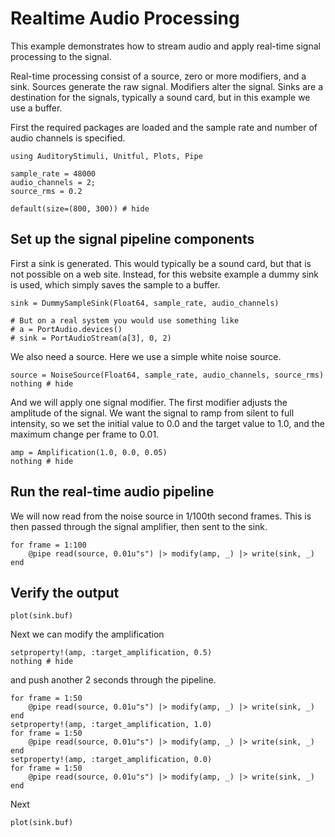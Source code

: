 # Realtime Audio Processing

This example demonstrates how to stream audio and apply real-time
signal processing to the signal.

Real-time processing consist of a source, zero or more modifiers, and a sink.
Sources generate the raw signal.
Modifiers alter the signal.
Sinks are a destination for the signals, typically a sound card, but in this example we use a buffer.

First the required packages are loaded and the sample rate and number of audio channels is specified.

```@example realtime
using AuditoryStimuli, Unitful, Plots, Pipe

sample_rate = 48000
audio_channels = 2;
source_rms = 0.2

default(size=(800, 300)) # hide
```


## Set up the signal pipeline components

First a sink is generated.
This would typically be a sound card, but that is not possible on a web site.
Instead, for this website example a dummy sink is used, which simply saves the sample to a buffer.

```@example realtime
sink = DummySampleSink(Float64, sample_rate, audio_channels)

# But on a real system you would use something like
# a = PortAudio.devices()
# sink = PortAudioStream(a[3], 0, 2)
```

We also need a source.
Here we use a simple white noise source.

```@example realtime
source = NoiseSource(Float64, sample_rate, audio_channels, source_rms)
nothing # hide
```

And we will apply one signal modifier.
The first modifier adjusts the amplitude of the signal.
We want the signal to ramp from silent to full intensity,
so we set the initial value to 0.0 and the target value to 1.0,
and the maximum change per frame to 0.01.

```@example realtime
amp = Amplification(1.0, 0.0, 0.05)
nothing # hide
```


## Run the real-time audio pipeline

We will now read from the noise source in 1/100th second frames.
This is then passed through the signal amplifier,
then sent to the sink.

```@example realtime
for frame = 1:100
    @pipe read(source, 0.01u"s") |> modify(amp, _) |> write(sink, _)
end
```


## Verify the output

```@example realtime
plot(sink.buf)
```

Next we can modify the amplification 

```@example realtime
setproperty!(amp, :target_amplification, 0.5)
nothing # hide
```

and push another 2 seconds through
the pipeline.


```@example realtime
for frame = 1:50
    @pipe read(source, 0.01u"s") |> modify(amp, _) |> write(sink, _)
end
setproperty!(amp, :target_amplification, 1.0)
for frame = 1:50
    @pipe read(source, 0.01u"s") |> modify(amp, _) |> write(sink, _)
end
setproperty!(amp, :target_amplification, 0.0)
for frame = 1:50
    @pipe read(source, 0.01u"s") |> modify(amp, _) |> write(sink, _)
end
```

Next


```@example realtime
plot(sink.buf)
```
